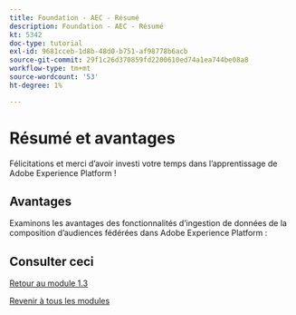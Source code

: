 ```yaml
---
title: Foundation - AEC - Résumé
description: Foundation - AEC - Résumé
kt: 5342
doc-type: tutorial
exl-id: 9681cceb-1d8b-48d0-b751-af98778b6acb
source-git-commit: 29f1c26d370859fd2200610ed74a1ea744be08a8
workflow-type: tm+mt
source-wordcount: '53'
ht-degree: 1%

---
```


# Résumé et avantages

Félicitations et merci d’avoir investi votre temps dans l’apprentissage de Adobe Experience Platform !

## Avantages

Examinons les avantages des fonctionnalités d’ingestion de données de la composition d’audiences fédérées dans Adobe Experience Platform :


## Consulter ceci

[Retour au module 1.3](./fac.md)

[Revenir à tous les modules](../../../overview.md)
